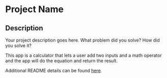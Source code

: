 # Project Name



## Description

Your project description goes here. What problem did you solve? How did you solve it?

This app is a calculator that lets a user add two inputs and a math operator and the app will do the equation and return the result.

Additional README details can be found [here](https://github.com/PrimeAcademy/readme-template/blob/master/README.md).
